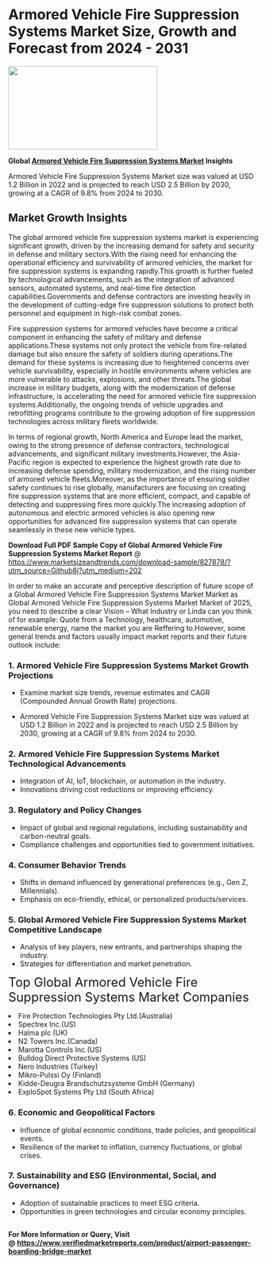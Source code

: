<H1>Armored Vehicle Fire Suppression Systems Market Size, Growth and Forecast from 2024 - 2031</H1><img class="aligncenter size-medium wp-image-584254" src="https://thirdeyenews.in/wp-content/uploads/2024/09/Global-Market-Research-300x168.jpeg" alt="" width="300" height="168" /><p><strong>Global&nbsp;<a href="https://www.marketsizeandtrends.com/download-sample/827878/?utm_source=Github8j?utm_medium=202">Armored Vehicle Fire Suppression Systems Market</a> Insights</strong></p><p>Armored Vehicle Fire Suppression Systems Market size was valued at USD 1.2 Billion in 2022 and is projected to reach USD 2.5 Billion by 2030, growing at a CAGR of 9.8% from 2024 to 2030.</p><p><h2>Market Growth Insights</h2> <p>The global armored vehicle fire suppression systems market is experiencing significant growth, driven by the increasing demand for safety and security in defense and military sectors.With the rising need for enhancing the operational efficiency and survivability of armored vehicles, the market for fire suppression systems is expanding rapidly.This growth is further fueled by technological advancements, such as the integration of advanced sensors, automated systems, and real-time fire detection capabilities.Governments and defense contractors are investing heavily in the development of cutting-edge fire suppression solutions to protect both personnel and equipment in high-risk combat zones.</p> <p>Fire suppression systems for armored vehicles have become a critical component in enhancing the safety of military and defense applications.These systems not only protect the vehicle from fire-related damage but also ensure the safety of soldiers during operations.The demand for these systems is increasing due to heightened concerns over vehicle survivability, especially in hostile environments where vehicles are more vulnerable to attacks, explosions, and other threats.The global increase in military budgets, along with the modernization of defense infrastructure, is accelerating the need for armored vehicle fire suppression systems.Additionally, the ongoing trends of vehicle upgrades and retrofitting programs contribute to the growing adoption of fire suppression technologies across military fleets worldwide.<p>In terms of regional growth, North America and Europe lead the market, owing to the strong presence of defense contractors, technological advancements, and significant military investments.However, the Asia-Pacific region is expected to experience the highest growth rate due to increasing defense spending, military modernization, and the rising number of armored vehicle fleets.Moreover, as the importance of ensuring soldier safety continues to rise globally, manufacturers are focusing on creating fire suppression systems that are more efficient, compact, and capable of detecting and suppressing fires more quickly.The increasing adoption of autonomous and electric armored vehicles is also opening new opportunities for advanced fire suppression systems that can operate seamlessly in these new vehicle types.<p><span class=""><strong>Download Full PDF Sample Copy of Global Armored Vehicle Fire Suppression Systems Market Report</strong> @ <a href="https://www.marketsizeandtrends.com/download-sample/827878/?utm_source=Github8j?utm_medium=202" target="_blank">https://www.marketsizeandtrends.com/download-sample/827878/?utm_source=Github8j?utm_medium=202</a></span></p><p>In order to make an accurate and perceptive description of future scope of a Global&nbsp;Armored Vehicle Fire Suppression Systems Market Market as Global&nbsp;Armored Vehicle Fire Suppression Systems Market Market of 2025, you need to describe a clear Vision &ndash; What Industry or Linda can you think of for example: Quote from a Technology, healthcare, automotive, renewable energy, name the market you are Reffering to.However, some general trends and factors usually impact market reports and their future outlook include:</p><h3>1.&nbsp;<strong>Armored Vehicle Fire Suppression Systems Market Growth Projections</strong></h3><ul><li>Examine market size trends, revenue estimates and CAGR (Compounded Annual Growth Rate) projections.</li><li><p>Armored Vehicle Fire Suppression Systems Market size was valued at USD 1.2 Billion in 2022 and is projected to reach USD 2.5 Billion by 2030, growing at a CAGR of 9.8% from 2024 to 2030.</p></li></ul><h3>2.&nbsp;<strong>Armored Vehicle Fire Suppression Systems Market Technological Advancements</strong></h3><ul><li>Integration of AI, IoT, blockchain, or automation in the industry.</li><li>Innovations driving cost reductions or improving efficiency.</li></ul><h3>3.&nbsp;<strong>Regulatory and Policy Changes</strong></h3><ul><li>Impact of global and regional regulations, including sustainability and carbon-neutral goals.</li><li>Compliance challenges and opportunities tied to government initiatives.</li></ul><h3>4.&nbsp;<strong>Consumer Behavior Trends</strong></h3><ul><li>Shifts in demand influenced by generational preferences (e.g., Gen Z, Millennials).</li><li>Emphasis on eco-friendly, ethical, or personalized products/services.</li></ul><h3>5.&nbsp;<strong>Global Armored Vehicle Fire Suppression Systems Market Competitive Landscape</strong></h3><ul><li>Analysis of key players, new entrants, and partnerships shaping the industry.</li><li>Strategies for differentiation and market penetration.</li></ul><p data-pm-slice="1 1 []"><span style="color: inherit; font-family: inherit; font-size: 25px;">Top Global Armored Vehicle Fire Suppression Systems Market Companies</span></p><div class="" data-test-id=""><p><li>Fire Protection Technologies Pty Ltd.(Australia)</li><li> Spectrex Inc.(US)</li><li> Halma plc (UK)</li><li> N2 Towers Inc.(Canada)</li><li> Marotta Controls Inc.(US)</li><li> Bulldog Direct Protective Systems (US)</li><li> Nero Industries (Turkey)</li><li> Mikro-Pulssi Oy (Finland)</li><li> Kidde-Deugra Brandschutzsysteme GmbH (Germany)</li><li> ExploSpot Systems Pty Ltd (South Africa)</li></p></div><h3>6.&nbsp;<strong>Economic and Geopolitical Factors</strong></h3><ul><li>Influence of global economic conditions, trade policies, and geopolitical events.</li><li>Resilience of the market to inflation, currency fluctuations, or global crises.</li></ul><h3>7.&nbsp;<strong>Sustainability and ESG (Environmental, Social, and Governance)</strong></h3><ul><li>Adoption of sustainable practices to meet ESG criteria.</li><li>Opportunities in green technologies and circular economy principles.</li></ul><h2><strong style="font-size: 14px;">For More Information or Query, Visit @&nbsp;</strong><a style="background-color: #ffffff; font-size: 14px;" href="https://www.marketsizeandtrends.com/report/armored-vehicle-fire-suppression-systems-market/" target="_blank">https://www.verifiedmarketreports.com/product/airport-passenger-boarding-bridge-market</a></h2>